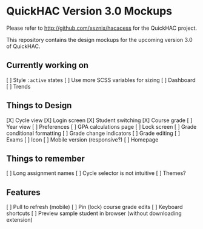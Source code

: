 # QuickHAC Version 3.0 Mockups

Please refer to http://github.com/xsznix/hacacess for the QuickHAC project.

This repository contains the design mockups for the upcoming version 3.0 of QuickHAC.

## Currently working on

[ ] Style `:active` states
[ ] Use more SCSS variables for sizing
[ ] Dashboard
[ ] Trends

## Things to Design

[X] Cycle view
[X] Login screen
[X] Student switching
[X] Course grade
[ ] Year view
[ ] Preferences
[ ] GPA calculations page
[ ] Lock screen
[ ] Grade conditional formatting
[ ] Grade change indicators
[ ] Grade editing
[ ] Exams
[ ] Icon
[ ] Mobile version (responsive?)
[ ] Homepage

## Things to remember

[ ] Long assignment names
[ ] Cycle selector is not intuitive
[ ] Themes?

## Features 

[ ] Pull to refresh (mobile)
[ ] Pin (lock) course grade edits
[ ] Keyboard shortcuts
[ ] Preview sample student in browser (without downloading extension)
